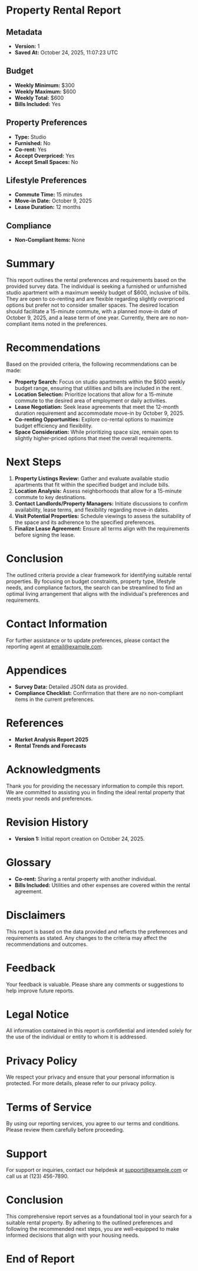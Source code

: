 # Property Rental Report

## Metadata
- **Version:** 1
- **Saved At:** October 24, 2025, 11:07:23 UTC

## Budget
- **Weekly Minimum:** \$300
- **Weekly Maximum:** \$600
- **Weekly Total:** \$600
- **Bills Included:** Yes

## Property Preferences
- **Type:** Studio
- **Furnished:** No
- **Co-rent:** Yes
- **Accept Overpriced:** Yes
- **Accept Small Spaces:** No

## Lifestyle Preferences
- **Commute Time:** 15 minutes
- **Move-in Date:** October 9, 2025
- **Lease Duration:** 12 months

## Compliance
- **Non-Compliant Items:** None

# Summary
This report outlines the rental preferences and requirements based on the provided survey data. The individual is seeking a furnished or unfurnished studio apartment with a maximum weekly budget of \$600, inclusive of bills. They are open to co-renting and are flexible regarding slightly overpriced options but prefer not to consider smaller spaces. The desired location should facilitate a 15-minute commute, with a planned move-in date of October 9, 2025, and a lease term of one year. Currently, there are no non-compliant items noted in the preferences.

# Recommendations
Based on the provided criteria, the following recommendations can be made:
- **Property Search:** Focus on studio apartments within the \$600 weekly budget range, ensuring that utilities and bills are included in the rent.
- **Location Selection:** Prioritize locations that allow for a 15-minute commute to the desired area of employment or daily activities.
- **Lease Negotiation:** Seek lease agreements that meet the 12-month duration requirement and accommodate move-in by October 9, 2025.
- **Co-renting Opportunities:** Explore co-rental options to maximize budget efficiency and flexibility.
- **Space Consideration:** While prioritizing space size, remain open to slightly higher-priced options that meet the overall requirements.

# Next Steps
1. **Property Listings Review:** Gather and evaluate available studio apartments that fit within the specified budget and include bills.
2. **Location Analysis:** Assess neighborhoods that allow for a 15-minute commute to key destinations.
3. **Contact Landlords/Property Managers:** Initiate discussions to confirm availability, lease terms, and flexibility regarding move-in dates.
4. **Visit Potential Properties:** Schedule viewings to assess the suitability of the space and its adherence to the specified preferences.
5. **Finalize Lease Agreement:** Ensure all terms align with the requirements before signing the lease.

# Conclusion
The outlined criteria provide a clear framework for identifying suitable rental properties. By focusing on budget constraints, property type, lifestyle needs, and compliance factors, the search can be streamlined to find an optimal living arrangement that aligns with the individual's preferences and requirements.

# Contact Information
For further assistance or to update preferences, please contact the reporting agent at [email@example.com](mailto:email@example.com).

# Appendices
- **Survey Data:** Detailed JSON data as provided.
- **Compliance Checklist:** Confirmation that there are no non-compliant items in the current preferences.

# References
- **Market Analysis Report 2025**
- **Rental Trends and Forecasts**

# Acknowledgments
Thank you for providing the necessary information to compile this report. We are committed to assisting you in finding the ideal rental property that meets your needs and preferences.

# Revision History
- **Version 1:** Initial report creation on October 24, 2025.

# Glossary
- **Co-rent:** Sharing a rental property with another individual.
- **Bills Included:** Utilities and other expenses are covered within the rental agreement.

# Disclaimers
This report is based on the data provided and reflects the preferences and requirements as stated. Any changes to the criteria may affect the recommendations and outcomes.

# Feedback
Your feedback is valuable. Please share any comments or suggestions to help improve future reports.

# Legal Notice
All information contained in this report is confidential and intended solely for the use of the individual or entity to whom it is addressed.

# Privacy Policy
We respect your privacy and ensure that your personal information is protected. For more details, please refer to our privacy policy.

# Terms of Service
By using our reporting services, you agree to our terms and conditions. Please review them carefully before proceeding.

# Support
For support or inquiries, contact our helpdesk at [support@example.com](mailto:support@example.com) or call us at (123) 456-7890.

# Conclusion
This comprehensive report serves as a foundational tool in your search for a suitable rental property. By adhering to the outlined preferences and following the recommended next steps, you are well-equipped to make informed decisions that align with your housing needs.

# End of Report
